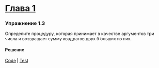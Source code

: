 # [Глава 1](../index.md#Глава-1-Построение-абстракций-с-помощью-процедур)

### Упражнение 1.3
Определите процедуру, которая принимает в качестве аргументов три числа и возвращает сумму квадратов двух б ́ольших из них.

#### Решение
[Code](../../src/sicp/chapter01/1_03.clj) | [Test](../../test/sicp/chapter01/1_03_test.clj)
